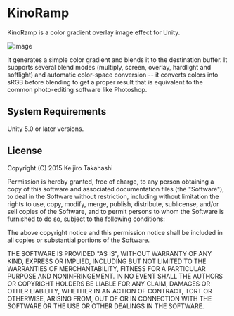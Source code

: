 KinoRamp
========

KinoRamp is a color gradient overlay image effect for Unity.

![image](https://40.media.tumblr.com/3ff96a2f7974edf4344b7b51f167e420/tumblr_nu7k5q1DVp1qio469o1_400.png)

It generates a simple color gradient and blends it to the destination buffer.
It supports several blend modes (multiply, screen, overlay, hardlight and
softlight) and automatic color-space conversion -- it converts colors into
sRGB before blending to get a proper result that is equivalent to the common
photo-editing software like Photoshop.

System Requirements
-------------------

Unity 5.0 or later versions.

License
-------

Copyright (C) 2015 Keijiro Takahashi

Permission is hereby granted, free of charge, to any person obtaining a copy of
this software and associated documentation files (the "Software"), to deal in
the Software without restriction, including without limitation the rights to
use, copy, modify, merge, publish, distribute, sublicense, and/or sell copies of
the Software, and to permit persons to whom the Software is furnished to do so,
subject to the following conditions:

The above copyright notice and this permission notice shall be included in all
copies or substantial portions of the Software.

THE SOFTWARE IS PROVIDED "AS IS", WITHOUT WARRANTY OF ANY KIND, EXPRESS OR
IMPLIED, INCLUDING BUT NOT LIMITED TO THE WARRANTIES OF MERCHANTABILITY, FITNESS
FOR A PARTICULAR PURPOSE AND NONINFRINGEMENT. IN NO EVENT SHALL THE AUTHORS OR
COPYRIGHT HOLDERS BE LIABLE FOR ANY CLAIM, DAMAGES OR OTHER LIABILITY, WHETHER
IN AN ACTION OF CONTRACT, TORT OR OTHERWISE, ARISING FROM, OUT OF OR IN
CONNECTION WITH THE SOFTWARE OR THE USE OR OTHER DEALINGS IN THE SOFTWARE.
